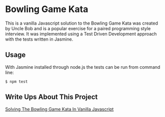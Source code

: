 
# Bowling Game Kata

This is a vanilla Javascript solution to the Bowling Game Kata was created by Uncle Bob and is a popular exercise for a paired programming style interview. It was implemented using a Test Driven Development approach with the tests written in Jasmine.

## Usage

With Jasmine installed through node.js the tests can be run from command line:

`$ npm test`

## Write Ups About This Project

[Solving The Bowling Game Kata In Vanilla Javascript](https://joekadi.medium.com/solving-the-bowling-game-kata-in-vanilla-javascript-37e25d6d2305?sk=8948d92537ad950e14b9aefbbe121d19)


